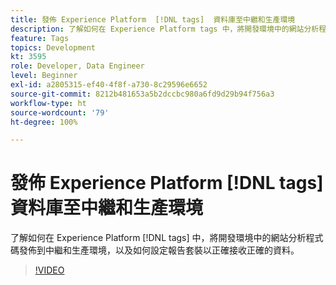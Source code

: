 ```yaml
---
title: 發佈 Experience Platform  [!DNL tags]  資料庫至中繼和生產環境
description: 了解如何在 Experience Platform tags 中，將開發環境中的網站分析程式碼發佈到中繼和生產環境，以及如何設定報告套裝以正確接收正確的資料。
feature: Tags
topics: Development
kt: 3595
role: Developer, Data Engineer
level: Beginner
exl-id: a2805315-ef40-4f8f-a730-8c29596e6652
source-git-commit: 8212b481653a5b2dccbc980a6fd9d29b94f756a3
workflow-type: ht
source-wordcount: '79'
ht-degree: 100%

---
```


# 發佈 Experience Platform [!DNL tags] 資料庫至中繼和生產環境

了解如何在 Experience Platform [!DNL tags] 中，將開發環境中的網站分析程式碼發佈到中繼和生產環境，以及如何設定報告套裝以正確接收正確的資料。

>[!VIDEO](https://video.tv.adobe.com/v/28777/?quality=12&learn=on)

